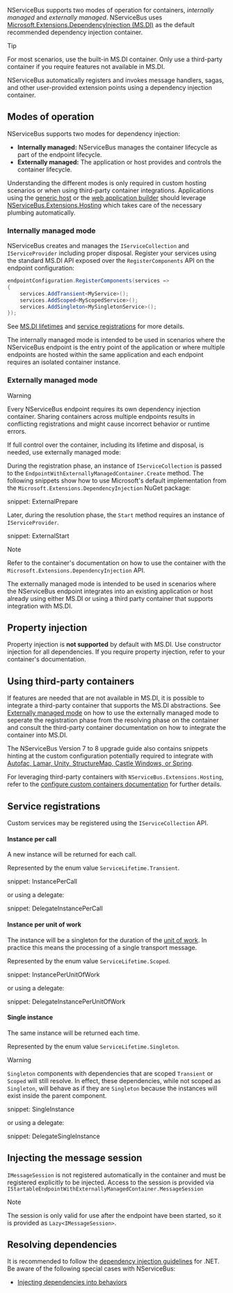 NServiceBus supports two modes of operation for containers, *internally managed* and *externally managed*.
NServiceBus uses [Microsoft.Extensions.DependencyInjection (MS.DI)](https://learn.microsoft.com/en-us/dotnet/core/extensions/dependency-injection) as the default recommended dependency injection container.

> [!TIP]
> For most scenarios, use the built-in MS.DI container. Only use a third-party container if you require features not available in MS.DI.

NServiceBus automatically registers and invokes message handlers, sagas, and other user-provided extension points using a dependency injection container.

## Modes of operation

NServiceBus supports two modes for dependency injection:

- **Internally managed:** NServiceBus manages the container lifecycle as part of the endpoint lifecycle.
- **Externally managed:** The application or host provides and controls the container lifecycle.

Understanding the different modes is only required in custom hosting scenarios or when using third-party container integrations. Applications using the [generic host](https://docs.microsoft.com/en-us/aspnet/core/fundamentals/host/generic-host) or the [web application builder](https://learn.microsoft.com/en-us/aspnet/core/fundamentals/minimal-apis/webapplication) should leverage [NServiceBus.Extensions.Hosting](/nservicebus/hosting/extensions-hosting.md) which takes care of the necessary plumbing automatically.

### Internally managed mode

NServiceBus creates and manages the `IServiceCollection` and `IServiceProvider` including proper disposal. Register your services using the standard MS.DI API exposed over the `RegisterComponents` API on the endpoint configuration:

```csharp
endpointConfiguration.RegisterComponents(services =>
{
    services.AddTransient<MyService>();
    services.AddScoped<MyScopedService>();
    services.AddSingleton<MySingletonService>();
});
```

See [MS.DI lifetimes](https://learn.microsoft.com/en-us/dotnet/core/extensions/dependency-injection#service-lifetimes) and [service registrations](#service-registrations) for more details.

The internally managed mode is intended to be used in scenarios where the NServiceBus endpoint is the entry point of the application or where multiple endpoints are hosted within the same application and each endpoint requires an isolated container instance.

### Externally managed mode

> [!WARNING]
> Every NServiceBus endpoint requires its own dependency injection container. Sharing containers across multiple endpoints results in conflicting registrations and might cause incorrect behavior or runtime errors.

If full control over the container, including its lifetime and disposal, is needed, use externally managed mode:

During the registration phase, an instance of `IServiceCollection` is passed to the `EndpointWithExternallyManagedContainer.Create` method. The following snippets show how to use Microsoft's default implementation from the `Microsoft.Extensions.DependencyInjection` NuGet package:

snippet: ExternalPrepare

Later, during the resolution phase, the `Start` method requires an instance of `IServiceProvider`.

snippet: ExternalStart

> [!NOTE]
> Refer to the container's documentation on how to use the container with the `Microsoft.Extensions.DependencyInjection` API.

The externally managed mode is intended to be used in scenarios where the NServiceBus endpoint integrates into an existing application or host already using either MS.DI or using a third party container that supports integration with MS.DI.

## Property injection

Property injection is **not supported** by default with MS.DI. Use constructor injection for all dependencies. If you require property injection, refer to your container's documentation.

## Using third-party containers

If features are needed that are not available in MS.DI, it is possible to integrate a third-party container that supports the MS.DI abstractions. See [Externally managed mode](#modes-of-operation-externally-managed-mode) on how to use the externally managed mode to seperate the registration phase from the resolving phase on the container and consult the third-party container documentation on how to integrate the container into MS.DI.

The NServiceBus Version 7 to 8 upgrade guide also contains snippets hinting at the custom configuration potentially required to integrate with [Autofac, Lamar, Unity, StructureMap, Castle Windows, or Spring](/nservicebus/upgrades/7to8/dependency-injection.md#externally-managed-container-mode-migrating-to-externally-managed-mode).

For leveraging third-party containers with `NServiceBus.Extensions.Hosting`, refer to the [configure custom containers documentation](/nservicebus/hosting/extensions-hosting.md#dependency-injection-integration-configure-custom-containers) for further details.

## Service registrations

Custom services may be registered using the `IServiceCollection` API.

#### Instance per call

A new instance will be returned for each call.

Represented by the enum value `ServiceLifetime.Transient`.

snippet: InstancePerCall

or using a delegate:

snippet: DelegateInstancePerCall

#### Instance per unit of work

The instance will be a singleton for the duration of the [unit of work](/nservicebus/pipeline/unit-of-work.md). In practice this means the processing of a single transport message.

Represented by the enum value `ServiceLifetime.Scoped`.

snippet: InstancePerUnitOfWork

or using a delegate:

snippet: DelegateInstancePerUnitOfWork

#### Single instance

The same instance will be returned each time.

Represented by the enum value `ServiceLifetime.Singleton`.

> [!WARNING]
> `Singleton` components with dependencies that are scoped `Transient` or `Scoped` will still resolve. In effect, these dependencies, while not scoped as `Singleton`, will behave as if they are `Singleton` because the instances will exist inside the parent component.

snippet: SingleInstance

or using a delegate:

snippet: DelegateSingleInstance

## Injecting the message session

`IMessageSession` is not registered automatically in the container and must be registered explicitly to be injected. Access to the session is provided via `IStartableEndpointWithExternallyManagedContainer.MessageSession`

> [!NOTE]
> The session is only valid for use after the endpoint have been started, so it is provided as `Lazy<IMessageSession>`.

## Resolving dependencies

It is recommended to follow the [dependency injection guidelines](https://learn.microsoft.com/en-us/dotnet/core/extensions/dependency-injection-guidelines) for .NET. Be aware of the following special cases with NServiceBus:

- [Injecting dependencies into behaviors](/nservicebus/pipeline/manipulate-with-behaviors.md)
